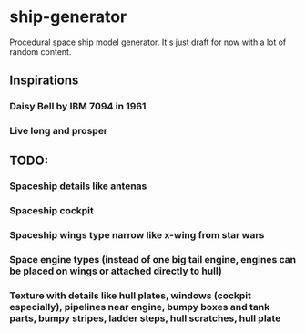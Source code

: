# ship-generator
Procedural space ship model generator. It's just draft for now with a lot of random content.

## Inspirations
### Daisy Bell by IBM 7094 in 1961
### Live long and prosper

## TODO:
### Spaceship details like antenas
### Spaceship cockpit
### Spaceship wings type narrow like x-wing from star wars
### Space engine types (instead of one big tail engine, engines can be placed on wings or attached directly to hull)
### Texture with details like hull plates, windows (cockpit especially), pipelines near engine, bumpy boxes and tank parts, bumpy stripes, ladder steps, hull scratches, hull plate
